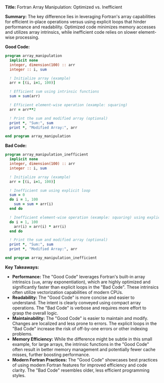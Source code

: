 **Title:** Fortran Array Manipulation: Optimized vs. Inefficient

**Summary:**  The key difference lies in leveraging Fortran's array capabilities for efficient in-place operations versus using explicit loops that hinder performance and readability.  Optimized code minimizes memory accesses and utilizes array intrinsics, while inefficient code relies on slower element-wise processing.


**Good Code:**

```fortran
program array_manipulation
  implicit none
  integer, dimension(100) :: arr
  integer :: i, sum

  ! Initialize array (example)
  arr = [(i, i=1, 100)]

  ! Efficient sum using intrinsic functions
  sum = sum(arr)

  ! Efficient element-wise operation (example: squaring)
  arr = arr**2

  ! Print the sum and modified array (optional)
  print *, "Sum:", sum
  print *, "Modified Array:", arr

end program array_manipulation
```


**Bad Code:**

```fortran
program array_manipulation_inefficient
  implicit none
  integer, dimension(100) :: arr
  integer :: i, sum

  ! Initialize array (example)
  arr = [(i, i=1, 100)]

  ! Inefficient sum using explicit loop
  sum = 0
  do i = 1, 100
    sum = sum + arr(i)
  end do

  ! Inefficient element-wise operation (example: squaring) using explicit loop
  do i = 1, 100
    arr(i) = arr(i) * arr(i)
  end do

  ! Print the sum and modified array (optional)
  print *, "Sum:", sum
  print *, "Modified Array:", arr

end program array_manipulation_inefficient
```

**Key Takeaways:**

* **Performance:** The "Good Code" leverages Fortran's built-in array intrinsics (`sum`, array exponentiation), which are highly optimized and significantly faster than explicit loops in the "Bad Code".  These intrinsics often utilize vectorization capabilities of modern CPUs.
* **Readability:** The "Good Code" is more concise and easier to understand. The intent is clearly conveyed using compact array operations. The "Bad Code" is verbose and requires more effort to grasp the overall logic.
* **Maintainability:** The "Good Code" is easier to maintain and modify. Changes are localized and less prone to errors.  The explicit loops in the "Bad Code" increase the risk of off-by-one errors or other indexing problems.
* **Memory Efficiency:** While the difference might be subtle in this small example,  for large arrays, the intrinsic functions in the "Good Code" often result in better memory management and potentially fewer cache misses, further boosting performance.
* **Modern Fortran Practices:** The "Good Code" showcases best practices of using modern Fortran features for improved efficiency and code clarity.  The "Bad Code" resembles older, less efficient programming styles.


